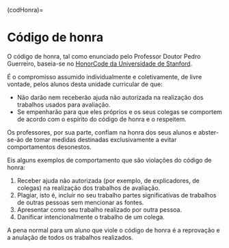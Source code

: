 (codHonra)=
# Código de honra 

O código de honra, tal como enunciado pelo Professor Doutor Pedro Guerreiro, baseia-se no [HonorCode da Universidade de Stanford](https://communitystandards.stanford.edu/student-conduct-process/honor-code-and-fundamental-standard#honor-code). 

É o compromisso assumido individualmente e coletivamente, de livre vontade, pelos alunos desta unidade curricular de que: 

- Não darão nem receberão ajuda não autorizada na realização dos trabalhos usados para avaliação. 
- Se empenharão para que eles próprios e os seus colegas se comportem de acordo com o espírito do código de honra e o respeitem. 

Os professores, por sua parte, confiam na honra dos seus alunos e abster-se-ão de tomar medidas destinadas exclusivamente a evitar comportamentos desonestos.  

Eis alguns exemplos de comportamento que são violações do código de honra: 

1. Receber ajuda não autorizada (por exemplo, de explicadores, de colegas) na realização dos trabalhos de avaliação. 
2. Plagiar, isto é, incluir no seu trabalho partes significativas de trabalhos de outras pessoas sem mencionar as fontes. 
3. Apresentar como seu trabalho realizado por outra pessoa. 
4. Danificar intencionalmente o trabalho de um colega. 

A pena normal para um aluno que viole o código de honra é a reprovação e a anulação de todos os trabalhos realizados.
